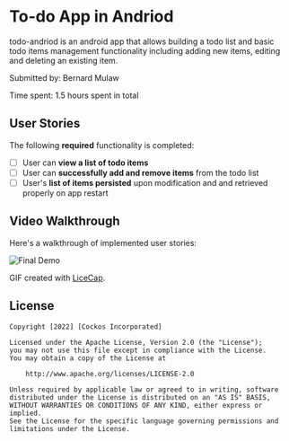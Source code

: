 # To-do App in Andriod

todo-andriod is an android app that allows building a todo list and basic todo items management functionality including adding new items, editing and deleting an existing item.

Submitted by: Bernard Mulaw

Time spent: 1.5 hours spent in total

## User Stories

The following **required** functionality is completed:

* [ ] User can **view a list of todo items**
* [ ] User can **successfully add and remove items** from the todo list
* [ ] User's **list of items persisted** upon modification and and retrieved properly on app restart

## Video Walkthrough

Here's a walkthrough of implemented user stories:

![Final Demo](http://i.imgur.com/gallery/ZiA1E59.gif)
<!-- <img src='http://i.imgur.com/gallery/ZiA1E59.gif' title='Video Walkthrough' width='' alt='Video Walkthrough' /> -->
<!-- <blockquote class="imgur-embed-pub" lang="en" data-id="a/ZiA1E59"  ><a href="//imgur.com/a/ZiA1E59">demo on to-do android app</a></blockquote><script async src="//s.imgur.com/min/embed.js" charset="utf-8"></script> -->

GIF created with [LiceCap](http://www.cockos.com/licecap/).

## License

    Copyright [2022] [Cockos Incorporated]

    Licensed under the Apache License, Version 2.0 (the "License");
    you may not use this file except in compliance with the License.
    You may obtain a copy of the License at

        http://www.apache.org/licenses/LICENSE-2.0

    Unless required by applicable law or agreed to in writing, software
    distributed under the License is distributed on an "AS IS" BASIS,
    WITHOUT WARRANTIES OR CONDITIONS OF ANY KIND, either express or implied.
    See the License for the specific language governing permissions and
    limitations under the License.
